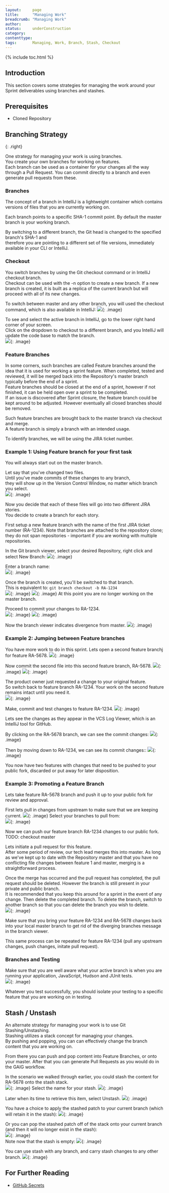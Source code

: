 ```yaml
---
layout:     page
title:      "Managing Work"
breadcrumb: "Managing Work"
author:
status:     underConstruction
category:
contenttype:
tags:       Managing, Work, Branch, Stash, Checkout
---
```


{% include toc.html %}

## Introduction

This section covers some strategies for managing the work around your Sprint deliverables using branches and stashes.

## Prerequisites

* Cloned Repository 

## Branching Strategy
<span class="octicon octicon-git-branch" style="font-size: 58px"></span>{: .right}

One strategy for managing your work is using branches.  
You create your own branches for working on features.  
Each branch can be used as a container for your changes all the way through a Pull Request.
You can commit directly to a branch and even generate pull requests from these.   

### Branches <span class="octicon octicon-git-branch" style="font-size: 20px"></span>
The concept of a branch in IntelliJ is a lightweight container which contains versions of files that you are currently working on.  

Each branch points to a specific SHA-1 commit point.  By default the master branch is your working branch.   

By switching to a different branch, the Git head is changed to the specified branch's SHA-1 and  
therefore you are pointing to a different set of file versions, immediately available in your CLI or IntelliJ.  

### Checkout
You switch branches by using the Git checkout command or in IntelliJ checkout branch.  
Checkout can be used with the -n option to create a new branch.
If a new branch is created, it is built as a replica of the current branch but will proceed with all of its new changes.  

To switch between master and any other branch, you will used the checkout command, which is also available in IntelliJ:
![](images/checkoutRA-1234.png){: .image}

To see and select the active branch in IntelliJ, go to the lower right hand corner of your screen.  
Click on the dropdown to checkout to a different branch, and you IntelliJ will update the code base to match the branch.  
![](images/branchViewer.png){: .image}

### Feature Branches
In some corners, such branches are called Feature branches around the idea that it is used for working a sprint feature.
When completed, tested and reviewed, it will be merged back into the Repository's master branch typically before the end of a sprint.  
Feature branches should be closed at the end of a sprint, however if not finished, it can be held open over a sprint to be completed.  
If an issue is discovered after Sprint closure, the feature branch could be kept around to be adjusted.
However eventually all closed branches should be removed.  

Such feature branches are brought back to the master branch via checkout and merge.  
A feature branch is simply a branch with an intended usage.  

To identify branches, we will be using the JIRA ticket number.

### Example 1: Using Feature branch for your first task

You will always start out on the master branch.  

Let say that you've changed two files.  
Until you've made commits of these changes to any branch,  
they will show up in the Version Control Window, no matter which branch you select.  
![](images/localChanges.png){: .image}

Now you decide that each of these files will go into two different JIRA stories.  
You decide to create a branch for each story.   

First setup a new feature branch with the name of the first JIRA ticket number (RA-1234).
Note that branches are attached to the repository clone; they do not span repositories - important if you are working 
with multiple repositories.

In the Git branch viewer, select your desired Repository, right click and select New Branch:
![](images/createNewBranch.png){: .image}

Enter a branch name:  
![](images/nameBranchRA-1234.png){: .image}

Once the branch is created, you'll be switched to that branch.  
This is equivalent to:  ```git branch checkout -b RA-1234```  
![](images/createdRA-1234.png){: .image}
![](images/activeRA-1234.png){: .image}
At this point you are no longer working on the master branch.

Proceed to commit your changes to RA-1234.  
![](images/commitRA-1234-1.png){: .image}
![](images/commitRA-1234-2.png){: .image}

Now the branch viewer indicates divergence from master.
![](images/branchesDivergedAfterCommit.png){: .image}

### Example 2: Jumping between Feature branches 
You have more work to do in this sprint.  Lets open a second feature branchj for feature RA-5678.
![](images/createdRA-5678.png){: .image}

Now commit the second file into this second feature branch, RA-5678. 
![](images/commitRA-5678-1.png){: .image}
![](images/commitRA-5678-2.png){: .image}

The product owner just requested a change to your original feature.  
So switch back to feature branch RA-1234.  Your work on the second feature remains intact until you need it.  
![](images/switchBranch5678To1234.png){: .image}

Make, commit and test changes to feature RA-1234. 
![](images/commitRA-5678-2.png){: .image}

Lets see the changes as they appear in the VCS Log Viewer, which is an IntelliJ tool for GitHub.

By clicking on the RA-5678 branch, we can see the commit changes:
![](images/logRA-5678.png){: .image}

Then by moving down to RA-1234, we can see its commit changes::
![](images/logRA-1234.png){: .image}

You now have two features with changes that need to be pushed to your public fork, discarded or put away for later disposition.  

### Example 3: Promoting a Feature Branch
Lets take feature RA-5678 branch and push it up to your public fork for review and approval.    

First lets pull in changes from upstream to make sure that we are keeping current.
![](images/pullChanges.png){: .image}
Select your branches to pull from:  
![](images/pullMergeBranches.png){: .image}

Now we can push our feature branch RA-1234 changes to our public fork.
TODO: checkout master

Lets initiate a pull request for this feature.  
After some period of review, our tech lead merges this into master.
As long as we've kept up to date with the Repository master and that you have no conflicting file changes between feature 1 and master, 
merging is a straightforward process.  

Once the merge has occurred and the pull request has completed, the pull request should be deleted. 
However the branch is still present in your private and public branch.  
It is recommended that you keep this around for a sprint in the event of any change.
Then delete the completed branch.
To delete the branch, switch to another branch so that you can delete the branch you wish to delete.  
![](images/deleteRA-5678.png){: .image}

Make sure that you bring your feature RA-1234 and RA-5678 changes back into your local master branch 
 to get rid of the diverging branches message in the branch viewer.  

This same process can be repeated for feature RA-1234 (pull any upstream changes, push changes, initate pull request).  

### Branches and Testing 
Make sure that you are well aware what your active branch is when you are running your application, JavaScript, Hudson and JUnit tests.  
![](images/viewRepos.png){: .image}

Whatever you test successfully, you should isolate your testing to a specific feature that you are working on in testing.  

## Stash / Unstash
An alternate strategy for managing your work is to use Git Stashing/Unstashing.  
Stashing utilizes a stack concept for managing your changes.  
By pushing and popping, you can can effectively change the branch content that you are working on.  

From there you can push and pop content into Feature Branches, or onto your master.
After that you can generate Pull Requests as you would do in the GAIG workflow.

In the scenario we walked through earlier, you could stash the content for RA-5678 onto the stash stack.  
![](images/gitStash.png){: .image}
Select the name for your stash. 
![](images/createStash.png){: .image}

Later when its time to retrieve this item, select Unstash.
![](images/gitUnstash.png){: .image}

You have a choice to apply the stashed patch to your current branch (which will retain it in the stash): 
![](images/unstashApply.png){: .image}  

Or you can pop the stashed patch off of the stack onto your current branch (and then it will no longer exist in the stash):  
![](images/unstashPop.png){: .image}  
Note now that the stash is empty: 
![](images/emptyStash.png){: .image} 

You can use stash with any branch, and carry stash changes to any other branch. 
![](images/unstashAcrossBranches.png){: .image} 
 
## For Further Reading

* [GitHub Secrets](https://github.com/blog/967-github-secrets)